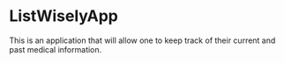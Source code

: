 # ListWiselyApp
This is an application that will allow one to keep track of their current and past medical information.
